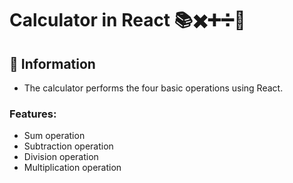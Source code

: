 <h1 align="start">
 Calculator in React 📚✖️➕➗🔢
</h1>

##  🔖 Information

- The calculator performs the four basic operations using React.

### Features:

- Sum operation
- Subtraction operation
- Division operation
- Multiplication operation

